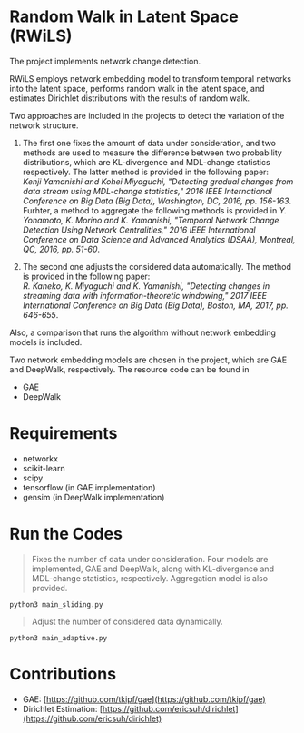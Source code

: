 # Random Walk in Latent Space (RWiLS)

The project implements network change detection.

RWiLS employs network embedding model to transform temporal networks into the latent space, performs random walk in the latent space, and estimates Dirichlet distributions with the results of random walk.

Two approaches are included in the projects to detect the variation of the network structure. 

1.   The first one fixes the amount of data under consideration, and two methods are used to measure the difference between two probability distributions, which are KL-divergence and MDL-change statistics respectively. The latter method is provided in the following paper: \
*Kenji Yamanishi and Kohei Miyaguchi, "Detecting gradual changes from data stream using MDL-change statistics," 2016 IEEE International Conference on Big Data (Big Data), Washington, DC, 2016, pp. 156-163*. \
Furhter, a method to aggregate the following methods is provided in 
*Y. Yonamoto, K. Morino and K. Yamanishi, "Temporal Network Change Detection Using Network Centralities," 2016 IEEE International Conference on Data Science and Advanced Analytics (DSAA), Montreal, QC, 2016, pp. 51-60*.

2.   The second one adjusts the considered data automatically. The method is provided in the following paper: \
*R. Kaneko, K. Miyaguchi and K. Yamanishi, "Detecting changes in streaming data with information-theoretic windowing," 2017 IEEE International Conference on Big Data (Big Data), Boston, MA, 2017, pp. 646-655*.

Also, a comparison that runs the algorithm without network embedding models is included.

Two network embedding models are chosen in the project, which are GAE and DeepWalk, respectively. The resource code can be found in 
*   GAE
*   DeepWalk


# Requirements
*   networkx
*   scikit-learn
*   scipy
*   tensorflow (in GAE implementation)
*   gensim (in DeepWalk implementation)


# Run the Codes
> Fixes the number of data under consideration. Four models are implemented, GAE and DeepWalk, along with KL-divergence and MDL-change statistics, respectively. Aggregation model is also provided.
```
python3 main_sliding.py
```
> Adjust the number of considered data dynamically.
```
python3 main_adaptive.py
```


# Contributions
*   GAE: [https://github.com/tkipf/gae](https://github.com/tkipf/gae)
*   Dirichlet Estimation: [https://github.com/ericsuh/dirichlet](https://github.com/ericsuh/dirichlet)
